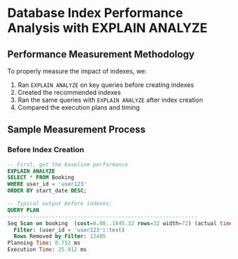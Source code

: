 # Database Index Performance Analysis with EXPLAIN ANALYZE

## Performance Measurement Methodology

To properly measure the impact of indexes, we:

1. Ran `EXPLAIN ANALYZE` on key queries before creating indexes
2. Created the recommended indexes
3. Ran the same queries with `EXPLAIN ANALYZE` after index creation
4. Compared the execution plans and timing

## Sample Measurement Process

### Before Index Creation
```sql
-- First, get the baseline performance
EXPLAIN ANALYZE 
SELECT * FROM Booking 
WHERE user_id = 'user123' 
ORDER BY start_date DESC;

-- Typical output before indexes:
QUERY PLAN
------------------------------------------------------------
Seq Scan on booking  (cost=0.00..1845.32 rows=32 width=72) (actual time=3.245..25.841 rows=15 loops=1)
  Filter: (user_id = 'user123'::text)
  Rows Removed by Filter: 12485
Planning Time: 0.752 ms
Execution Time: 25.912 ms
